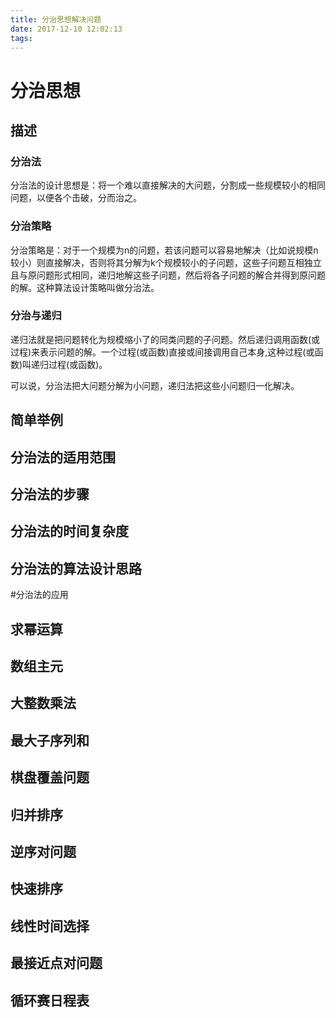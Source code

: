 ```yaml
---
title: 分治思想解决问题
date: 2017-12-10 12:02:13
tags:
---
```

# 分治思想
## 描述
### 分治法
分治法的设计思想是：将一个难以直接解决的大问题，分割成一些规模较小的相同问题，以便各个击破，分而治之。
### 分治策略
分治策略是：对于一个规模为n的问题，若该问题可以容易地解决（比如说规模n较小）则直接解决，否则将其分解为k个规模较小的子问题，这些子问题互相独立且与原问题形式相同，递归地解这些子问题，然后将各子问题的解合并得到原问题的解。这种算法设计策略叫做分治法。
### 分治与递归
递归法就是把问题转化为规模缩小了的同类问题的子问题。然后递归调用函数(或过程)来表示问题的解。一个过程(或函数)直接或间接调用自己本身,这种过程(或函数)叫递归过程(或函数)。

可以说，分治法把大问题分解为小问题，递归法把这些小问题归一化解决。

## 简单举例

## 分治法的适用范围

## 分治法的步骤

## 分治法的时间复杂度

## 分治法的算法设计思路


#分治法的应用
## 求幂运算
## 数组主元
## 大整数乘法
## 最大子序列和
## 棋盘覆盖问题
## 归并排序
## 逆序对问题
## 快速排序
## 线性时间选择
## 最接近点对问题
## 循环赛日程表